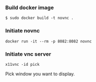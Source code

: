 ### Build docker image
```
$ sudo docker build -t novnc .
```

### Initiate novnc
```
docker run -it --rm -p 8082:8082 novnc
```

### Initiate vnc server
```
x11vnc -id pick
```
Pick window you want to display.
